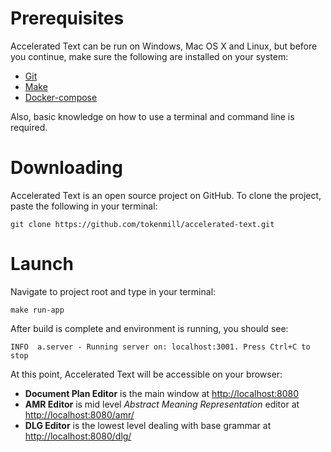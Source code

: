# Prerequisites

Accelerated Text can be run on Windows, Mac OS X and Linux, but before you continue, make sure the following are installed on your system:

* [Git](https://git-scm.com/)
* [Make](https://www.gnu.org/software/make/)
* [Docker-compose](https://docs.docker.com/compose/install/)

Also, basic knowledge on how to use a terminal and command line is required.

# Downloading

Accelerated Text is an open source project on GitHub. To clone the project, paste the following in your terminal:

```
git clone https://github.com/tokenmill/accelerated-text.git
```

# Launch

Navigate to project root and type in your terminal:

```
make run-app
```

After build is complete and environment is running, you should see:

```
INFO  a.server - Running server on: localhost:3001. Press Ctrl+C to stop
```

At this point, Accelerated Text will be accessible on your browser:

* **Document Plan Editor** is the main window at [http://localhost:8080](http://localhost:8080)
* **AMR Editor** is mid level *Abstract Meaning Representation* editor at [http://localhost:8080/amr/](http://localhost:8080/amr/)
* **DLG Editor** is the lowest level dealing with base grammar at [http://localhost:8080/dlg/](http://localhost:8080/dlg/)
